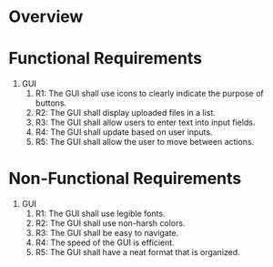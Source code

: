 # Overview

# Functional Requirements

1. GUI 
   1. R1: The GUI shall use icons to clearly indicate the purpose of buttons.
   2. R2: The GUI shall display uploaded files in a list.
   3. R3: The GUI shall allow users to enter text into input fields.
   4. R4: The GUI shall update based on user inputs. 
   5. R5: The GUI shall allow the user to move between actions.

# Non-Functional Requirements

1. GUI 
   1. R1: The GUI shall use legible fonts.
   2. R2: The GUI shall use non-harsh colors.
   3. R3: The GUI shall be easy to navigate.
   4. R4: The speed of the GUI is efficient. 
   5. R5: The GUI shall have a neat format that is organized.
